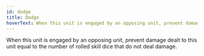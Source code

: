 ```yaml
---
id: dodge
title: Dodge
hoverText: When this unit is engaged by an opposing unit, prevent damage dealt to this unit equal to the number of rolled skill dice that do not deal damage.
---
```


When this unit is engaged by an opposing unit, prevent damage dealt to this unit equal to the number of rolled skill dice that do not deal damage.